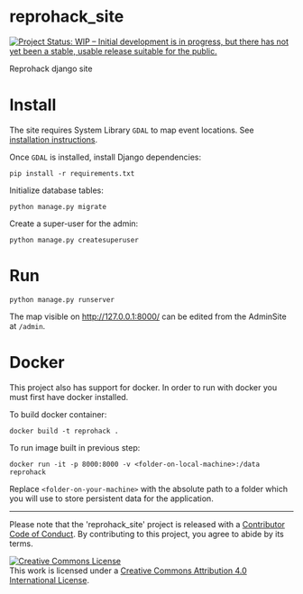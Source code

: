 # reprohack_site

[![Project Status: WIP – Initial development is in progress, but there has not yet been a stable, usable release suitable for the public.](https://www.repostatus.org/badges/latest/wip.svg)](https://www.repostatus.org/#wip)


Reprohack django site

Install
=======

The site requires System Library `GDAL` to map event locations. See [installation instructions](https://gdal.org/download.html).

Once `GDAL` is installed, install Django dependencies:

```{bash}
pip install -r requirements.txt
```

Initialize database tables:

```{bash}
python manage.py migrate
```

Create a super-user for the admin:

```{bash}
python manage.py createsuperuser
```

Run
===

```{bash}
python manage.py runserver
```

The map visible on http://127.0.0.1:8000/ can be edited from the AdminSite at ``/admin``.

Docker
======

This project also has support for docker. In order to run with docker you must first have docker installed.

To build docker container:
```{bash}
docker build -t reprohack .
```

To run image built in previous step:
```{bash}
docker run -it -p 8000:8000 -v <folder-on-local-machine>:/data reprohack
```
Replace `<folder-on-your-machine>` with the absolute path to a folder which you will use to store persistent data for the application.
***

Please note that the 'reprohack_site' project is released with a
[Contributor Code of Conduct](CODE_OF_CONDUCT.md).
By contributing to this project, you agree to abide by its terms.

<a rel="license" href="http://creativecommons.org/licenses/by/4.0/"><img alt="Creative Commons License" style="border-width:0" src="https://i.creativecommons.org/l/by/4.0/88x31.png" /></a><br />This work is licensed under a <a rel="license" href="http://creativecommons.org/licenses/by/4.0/">Creative Commons Attribution 4.0 International License</a>.
